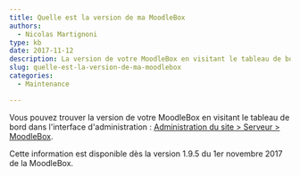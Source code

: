 ```yaml
---
title: Quelle est la version de ma MoodleBox
authors:
  - Nicolas Martignoni
type: kb
date: 2017-11-12
description: La version de votre MoodleBox en visitant le tableau de bord dans l'interface d'administration
slug: quelle-est-la-version-de-ma-moodlebox
categories:
  - Maintenance

---
```

Vous pouvez trouver la version de votre MoodleBox en visitant le tableau de bord dans l'interface d'administration : [Administration du site > Serveur > MoodleBox][1].

Cette information est disponible dès la version 1.9.5 du 1er novembre 2017 de la MoodleBox.

 [1]: http://moodlebox.home/admin/tool/moodlebox/index.php
